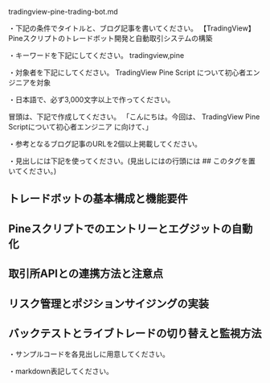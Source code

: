tradingview-pine-trading-bot.md

・下記の条件でタイトルと、ブログ記事を書いてください。
【TradingView】Pineスクリプトのトレードボット開発と自動取引システムの構築

・キーワードを下記にしてください。
tradingview,pine

・対象者を下記にしてください。
  TradingView Pine Script について初心者エンジニアを対象


・日本語で、必ず3,000文字以上で作ってください。

冒頭は、下記で作成してください。
「こんにちは。今回は、
TradingView Pine Scriptについて初心者エンジニア
に向けて、」

・参考となるブログ記事のURLを2個以上掲載してください。

・見出しには下記を使ってください。(見出しにはの行頭には ## このタグを置いてください。)
## トレードボットの基本構成と機能要件
## Pineスクリプトでのエントリーとエグジットの自動化
## 取引所APIとの連携方法と注意点
## リスク管理とポジションサイジングの実装
## バックテストとライブトレードの切り替えと監視方法

・サンプルコードを各見出しに用意してください。

・markdown表記してください。

